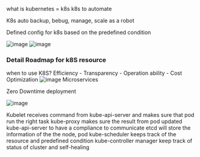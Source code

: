 what is kubernetes = k8s
k8s to automate

K8s auto backup, bebug, manage, scale as a robot

Defined config for k8s based on the predefined condition

![image](https://github.com/user-attachments/assets/2e5f192e-44f3-4f46-93fb-b91d16c4b7b4)
![image](https://github.com/user-attachments/assets/90307f1b-dc52-4d6f-b593-0408ef32dcd9)

### Detail Roadmap for k8S resource ###

when to use K8S?
Efficiency - Transparency - Operation ability - Cost Optimization
![image](https://github.com/user-attachments/assets/33c5e2ee-a628-459d-a531-77105ef0ff07)
Microservices

Zero Downtime deployment

![image](https://github.com/user-attachments/assets/e5dbfba2-1739-435c-aea6-5bd4a52a32e7)

Kubelet receives command from kube-api-server and makes sure that pod run the right task
kube-proxy makes sure the result from pod updated
kube-api-server to have a compliance to communicate 
etcd will store the information of the the node, pod
kube-scheduler keeps track of the resource and predefined condition
kube-controller manager keep track of status of cluster and self-healing
